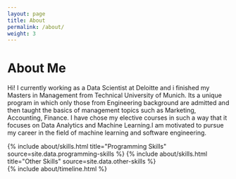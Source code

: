 ```yaml
---
layout: page
title: About
permalink: /about/
weight: 3
---
```


# **About Me**

Hi! I currently working as a Data Scientist at Deloitte and i finished my Masters in Management from Technical University of Munich. Its a unique program in which only those from Engineering background are admitted and then taught the basics of management topics such as Marketing, Accounting, Finance. I have chose my elective courses in such a way that it focuses on Data Analytics and Machine Learning.I am motivated to pursue my career in the field of machine learning and software engineering.

<div class="row">
{% include about/skills.html title="Programming Skills" source=site.data.programming-skills %}
{% include about/skills.html title="Other Skills" source=site.data.other-skills %}
</div>

<div class="row">
{% include about/timeline.html %}
</div>
